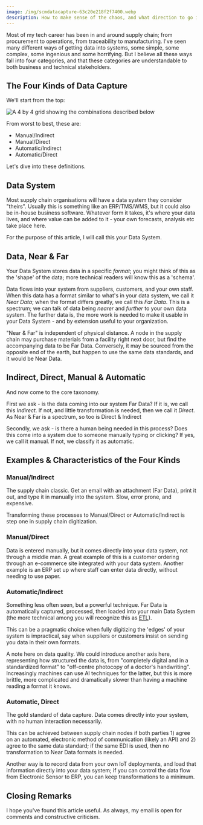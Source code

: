 ```yaml
---
image: /img/scmdatacapture-63c20e218f2f7400.webp
description: How to make sense of the chaos, and what direction to go in.
---
```


Most of my tech career has been in and around supply chain; from procurement to operations, from traceability to manufacturing. I've seen many different ways of getting data into systems, some simple, some complex, some ingenious and some horrifying. But I believe all these ways fall into four categories, and that these categories are understandable to both business and technical stakeholders.
## The Four Kinds of Data Capture

We'll start from the top:

![A 4 by 4 grid showing the combinations described below](/img/scmdatacapture-63c20e218f2f7400.webp)

From worst to best, these are:

- Manual/Indirect
- Manual/Direct
- Automatic/Indirect
- Automatic/Direct
  
Let's dive into these definitions.
## Data System

Most supply chain organisations will have a data system they consider "theirs". Usually this is something like an ERP/TMS/WMS, but it could also be in-house business software. Whatever form it takes, it's where your data lives, and where value can be added to it - your own forecasts, analysis etc take place here.

For the purpose of this article, I will call this your Data System.
## Data, Near & Far

Your Data System stores data in a specific *format*; you might think of this as the 'shape' of the data; more technical readers will know this as a 'schema'. 

Data flows into your system from suppliers, customers, and your own staff. When this data has a format similar to what's in your data system, we call it *Near Data*; when the format differs greatly, we call this *Far Data*. This is a spectrum; we can talk of data being *nearer* and *further* to your own data system. The further data is, the more work is needed to make it usable in your Data System - and by extension useful to your organization.

"Near & Far" is independent of physical distance. A node in the supply chain may purchase materials from a facility right next door, but find the accompanying data to be Far Data. Conversely, it may be sourced from the opposite end of the earth, but happen to use the same data standards, and it would be Near Data.
## Indirect, Direct, Manual & Automatic

And now come to the core taxonomy.

First we ask - is the data coming into our system Far Data? If it is, we call this *Indirect*. If not, and little transformation is needed, then we call it *Direct*. As Near & Far is a spectrum, so too is Direct & Indirect

Secondly, we ask - is there a human being needed in this process? Does this come into a system due to someone manually typing or clicking? If yes, we call it manual. If not, we classify it as automatic.

## Examples & Characteristics of the Four Kinds

### Manual/Indirect

The supply chain classic. Get an email with an attachment (Far Data), print it out, and type it in manually into the system. Slow, error prone, and expensive.

Transforming these processes to Manual/Direct or Automatic/Indirect is step one in supply chain digitization.
### Manual/Direct

Data is entered manually, but it comes directly into your data system, not through a middle man. A great example of this is a customer ordering through an e-commerce site integrated with your data system. Another example is an ERP set up where staff can enter data directly, without needing to use paper.

### Automatic/Indirect

Something less often seen, but a powerful technique. Far Data is automatically captured, processed, then loaded into your main Data System (the more technical among you will recognize this as [ETL](https://learn.microsoft.com/en-us/azure/architecture/data-guide/relational-data/etl)).

This can be a pragmatic choice when fully digitizing the 'edges' of your system is impractical, say when suppliers or customers insist on sending you data in their own formats.

A note here on data quality. We could introduce another axis here, representing how structured the data is, from "completely digital and in a standardized format" to "off-centre photocopy of a doctor's handwriting". Increasingly machines can use AI techniques for the latter, but this is more brittle, more complicated and dramatically slower than having a machine reading a format it knows.
### Automatic, Direct

The gold standard of data capture. Data comes directly into your system, with no human interaction necessarily.

This can be achieved between supply chain nodes if both parties 1) agree on an automated, electronic method of communication (likely an API) and 2)  agree to the same data standard; if the same EDI is used, then no transformation to Near Data formats is needed.

Another way is to record data from your own IoT deployments, and load that information directly into your data system; if you can control the data flow from Electronic Sensor to ERP, you can keep transformations to a minimum.

## Closing Remarks

I hope you've found this article useful. As always, my email is open for comments and constructive criticism.